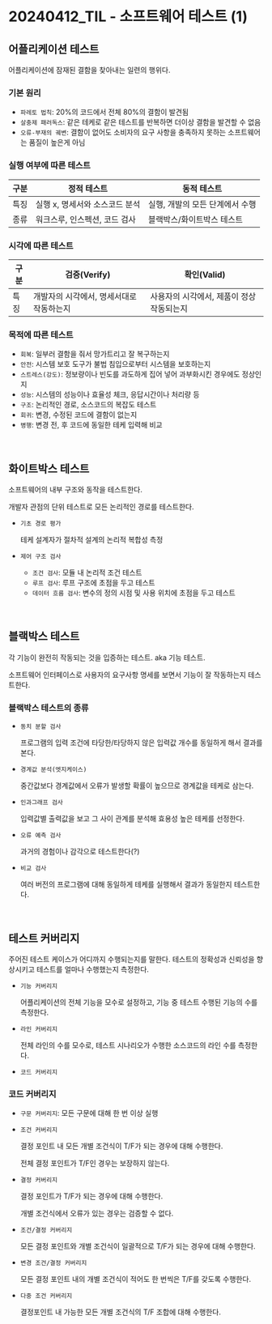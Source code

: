 # 20240412_TIL - 소프트웨어 테스트 (1)

## 어플리케이션 테스트

어플리케이션에 잠재된 결함을 찾아내는 일련의 행위다.

### 기본 원리

- `파레토 법칙`: 20%의 코드에서 전체 80%의 결함이 발견됨
- `살충제 패러독스`: 같은 테케로 같은 테스트를 반복하면 더이상 결함을 발견할 수 없음
- `오류-부재의 궤변`: 결함이 없어도 소비자의 요구 사항을 충족하지 못하는 소프트웨어는 품질이 높은게 아님

### 실행 여부에 따른 테스트

| 구분 | 정적 테스트 | 동적 테스트 |
| --- | --- | --- |
| 특징 | 실행 x, 명세서와 소스코드 분석 | 실행, 개발의 모든 단계에서 수행 |
| 종류 | 워크스루, 인스펙션, 코드 검사 | 블랙박스/화이트박스 테스트 |

### 시각에 따른 테스트

| 구분 | 검증(Verify) | 확인(Valid) |
| --- | --- | --- |
| 특징 | 개발자의 시각에서, 명세서대로 작동하는지 | 사용자의 시각에서, 제품이 정상 작동되는지 |

### 목적에 따른 테스트

- `회복`: 일부러 결함을 줘서 망가트리고 잘 복구하는지
- `안전`: 시스템 보호 도구가 불법 침입으로부터 시스템을 보호하는지
- `스트레스(강도)`: 정보량이나 빈도를 과도하게 집어 넣어 과부화시킨 경우에도 정상인지
- `성능`: 시스템의 성능이나 효율성 체크, 응답시간이나 처리량 등
- `구조`: 논리적인 경로, 소스코드의 복잡도 테스트
- `회귀`: 변경, 수정된 코드에 결함이 없는지
- `병행`: 변경 전, 후 코드에 동일한 테케 입력해 비교

<br>

## 화이트박스 테스트

소프트웨어의 내부 구조와 동작을 테스트한다. 

개발자 관점의 단위 테스트로 모든 논리적인 경로를 테스트한다.

- `기초 경로 평가`
    
    테케 설계자가 절차적 설계의 논리적 복합성 측정
    
- `제어 구조 검사`
    - `조건 검사`: 모듈 내 논리적 조건 테스트
    - `루프 검사`: 루프 구조에 초점을 두고 테스트
    - `데이터 흐름 검사`: 변수의 정의 시점 및 사용 위치에 초점을 두고 테스트

<br>

## 블랙박스 테스트

각 기능이 완전히 작동되는 것을 입증하는 테스트. aka 기능 테스트.

소프트웨어 인터페이스로 사용자의 요구사항 명세를 보면서 기능이 잘 작동하는지 테스트한다.

### 블랙박스 테스트의 종류

- `동치 분할 검사`
    
    프로그램의 입력 조건에 타당한/타당하지 않은 입력값 개수를 동일하게 해서 결과를 본다.
    
- `경계값 분석(엣지케이스)`
    
    중간값보다 경계값에서 오류가 발생할 확률이 높으므로 경계값을 테케로 삼는다.
    
- `인과그래프 검사`
    
    입력값별 출력값을 보고 그 사이 관계를 분석해 효용성 높은 테케를 선정한다.
    
- `오류 예측 검사`
    
    과거의 경험이나 감각으로 테스트한다(?)
    
- `비교 검사`
    
    여러 버전의 프로그램에 대해 동일하게 테케를 실행해서 결과가 동일한지 테스트한다.
    
<br>

## 테스트 커버리지

주어진 테스트 케이스가 어디까지 수행되는지를 말한다. 테스트의 정확성과 신뢰성을 향상시키고 테스트를 얼마나 수행했는지 측정한다.

- `기능 커버리지`
    
    어플리케이션의 전체 기능을 모수로 설정하고, 기능 중 테스트 수행된 기능의 수를 측정한다.
    
- `라인 커버리지`
    
    전체 라인의 수를 모수로, 테스트 시나리오가 수행한 소스코드의 라인 수를 측정한다.
    
- `코드 커버리지`

### 코드 커버리지

- `구문 커버리지`: 모든 구문에 대해 한 번 이상 실행
- `조건 커버리지`
    
    결정 포인트 내 모든 개별 조건식이 T/F가 되는 경우에 대해 수행한다.
    
    전체 결정 포인트가 T/F인 경우는 보장하지 않는다.
    
- `결정 커버리지`
    
    결정 포인트가 T/F가 되는 경우에 대해 수행한다.
    
    개별 조건식에서 오류가 있는 경우는 검증할 수 없다.
    
- `조건/결정 커버리지`
    
    모든 결정 포인트와 개별 조건식이 일괄적으로 T/F가 되는 경우에 대해 수행한다.
    
- `변경 조건/결정 커버리지`
    
    모든 결정 포인트 내의 개별 조건식이 적어도 한 번씩은 T/F를 갖도록 수행한다.
    
- `다중 조건 커버리지`
    
    결정포인트 내 가능한 모든 개별 조건식의 T/F 조합에 대해 수행한다.